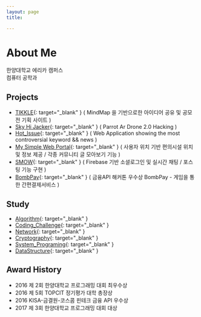 ```yaml
---
layout: page 
title:

---
```


About Me
=====
한양대학교 에리카 캠퍼스<br>컴퓨터 공학과

Projects
-----
- [TIKKLE](https://github.com/YunJinHan/TIKKLE){: target="_blank" } ( MindMap 을 기반으로한 아이디어 공유 및 공모전 기획 사이트 )
- [Sky Hi Jacker](https://github.com/YunJinHan/Sky_Hi_Jacker){: target="_blank" } ( Parrot Ar Drone 2.0 Hacking )
- [Hot_Issue](https://github.com/YunJinHan/Hot_Issue){: target="_blank" } ( Web Application showing the most controversial keyword && news )
- [My Simple Web Portal](https://github.com/YunJinHan/My_Simple_Web_Portal){: target="_blank" } ( 사용자 위치 기반 편의시설 위치 및 정보 제공 / 각종 커뮤니티 글 모아보기 기능 )
- [SMOW](https://github.com/YunJinHan/SMOW){: target="_blank" } ( Firebase 기반 소셜로그인 및 실시간 채팅 / 포스팅 기능 구현 )
- [BombPay](https://github.com/YunJinHan/BombPay){: target="_blank" } ( 금융API 해커톤 우수상 BombPay - 게임을 통한 간편결제서비스 )

Study
----
- [Algorithm](https://github.com/YunJinHan/Algorithm){: target="_blank" }
- [Coding_Challenge](https://github.com/YunJinHan/Coding_Challenge){: target="_blank" }
- [Network](https://github.com/YunJinHan/Network){: target="_blank" }
- [Cryptography](https://github.com/YunJinHan/Cryptography){: target="_blank" }
- [System_Programing](https://github.com/YunJinHan/System_Programing){: target="_blank" }
- [DataStructure](https://github.com/YunJinHan/DataStructure){: target="_blank" }

Award History
-----
- 2016 제 2회 한양대학교 프로그래밍 대회 최우수상
- 2016 제 5회 TOPCIT 정기평가 대학 총장상
- 2016 KISA-금결원-코스콤 핀테크 금융 API 우수상
- 2017 제 3회 한양대학교 프로그래밍 대회 대상